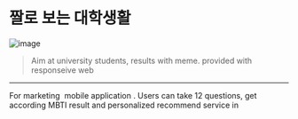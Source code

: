 # 짤로 보는 대학생활

![image](https://user-images.githubusercontent.com/45073412/164463805-95057bd0-ee6c-4111-896d-9463ce8e736d.png)

> Aim at university students, results with meme.
provided with responseive web

----
For marketing  mobile application <Saruru>.
Users can take 12 questions, get according MBTI result
and personalized recommend service in <Saruru>
